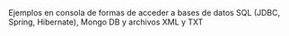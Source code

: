 Ejemplos en consola de formas de acceder a bases de datos SQL (JDBC, Spring, Hibernate), Mongo DB y archivos XML y TXT
